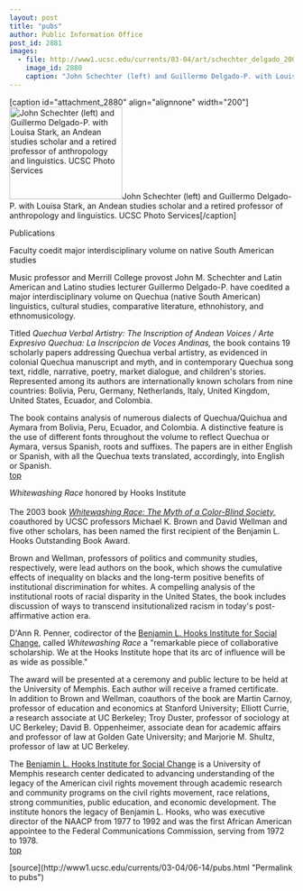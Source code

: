 ```yaml
---
layout: post
title: "pubs"
author: Public Information Office
post_id: 2881
images:
  - file: http://www1.ucsc.edu/currents/03-04/art/schechter_delgado_200.jpg
    image_id: 2880
    caption: "John Schechter (left) and Guillermo Delgado-P. with Louisa Stark, an Andean studies scholar and a retired professor of anthropology and linguistics. UCSC Photo Services"
---
```


[caption id="attachment_2880" align="alignnone" width="200"]<a href="http://localhost/mysite/wp-content/uploads/2004/06/schechter_delgado_200.jpg"><img class="size-full wp-image-2880" src="http://localhost/mysite/wp-content/uploads/2004/06/schechter_delgado_200.jpg" alt="John Schechter (left) and Guillermo Delgado-P. with Louisa Stark, an Andean studies scholar and a retired professor of anthropology and linguistics. UCSC Photo Services" width="200" height="164" /></a>John Schechter (left) and Guillermo Delgado-P. with Louisa Stark, an Andean studies scholar and a retired professor of anthropology and linguistics. UCSC Photo Services[/caption]
<p class="pagehead">
  Publications
</p>
<p class="sectionhead">
  <a name="quechua" id="quechua"></a>Faculty coedit major interdisciplinary volume on native South American studies
</p>
<p>
  Music professor and Merrill College provost John M. Schechter and Latin American and Latino studies lecturer Guillermo Delgado-P. have coedited a major interdisciplinary volume on Quechua (native South American) linguistics, cultural studies, comparative literature, ethnohistory, and ethnomusicology.
</p>
<p>
  Titled <i>Quechua Verbal Artistry: The Inscription of Andean Voices / Arte Expresivo Quechua: La Inscripcion de Voces Andinas,</i> the book contains 19 scholarly papers addressing Quechua verbal artistry, as evidenced in colonial Quechua manuscript and myth, and in contemporary Quechua song text, riddle, narrative, poetry, market dialogue, and children's stories. Represented among its authors are internationally known scholars from nine countries: Bolivia, Peru, Germany, Netherlands, Italy, United Kingdom, United States, Ecuador, and Colombia.<br>
</p>
<p>
  The book contains analysis of numerous dialects of Quechua/Quichua and Aymara from Bolivia, Peru, Ecuador, and Colombia. A distinctive feature is the use of different fonts throughout the volume to reflect Quechua or Aymara, versus Spanish, roots and suffixes. The papers are in either English or Spanish, with all the Quechua texts translated, accordingly, into English or Spanish.<br>
  <a href="#quechua">top</a>
</p>
<p>
  <span class="sectionhead"><i><a name="race" id="race"></a>Whitewashing Race</i> honored by Hooks Institute</span><br>
  <br>
  The 2003 book <i><a href="http://www.ucpress.edu/books/pages/9866.html">Whitewashing Race: The Myth of a Color-Blind Society,</a></i> coauthored by UCSC professors Michael K. Brown and David Wellman and five other scholars, has been named the first recipient of the Benjamin L. Hooks Outstanding Book Award.<br>
</p>
<p>
  Brown and Wellman, professors of politics and community studies, respectively, were lead authors on the book, which shows the cumulative effects of inequality on blacks and the long-term positive benefits of institutional discrimination for whites. A compelling analysis of the institutional roots of racial disparity in the United States, the book includes discussion of ways to transcend insitutionalized racism in today's post-affirmative action era.<br>
</p>
<p>
  D'Ann R. Penner, codirector of the <a href="http://benhooks.memphis.edu/">Benjamin L. Hooks Institute for Social Change</a>, called <i>Whitewashing Race</i> a "remarkable piece of collaborative scholarship. We at the Hooks Institute hope that its arc of influence will be as wide as possible."<br>
</p>
<p>
  The award will be presented at a ceremony and public lecture to be held at the University of Memphis. Each author will receive a framed certificate.<br>
  In addition to Brown and Wellman, coauthors of the book are Martin Carnoy, professor of education and economics at Stanford University; Elliott Currie, a research associate at UC Berkeley; Troy Duster, professor of sociology at UC Berkeley; David B. Oppenheimer, associate dean for academic affairs and professor of law at Golden Gate University; and Marjorie M. Shultz, professor of law at UC Berkeley.<br>
</p>
<p>
  The <a href="http://benhooks.memphis.edu/">Benjamin L. Hooks Institute for Social Change</a> is a University of Memphis research center dedicated to advancing understanding of the legacy of the American civil rights movement through academic research and community programs on the civil rights movement, race relations, strong communities, public education, and economic development. The institute honors the legacy of Benjamin L. Hooks, who was executive director of the NAACP from 1977 to 1992 and was the first African American appointee to the Federal Communications Commission, serving from 1972 to 1978.<br>
  <a href="#quechua">top</a>
</p>
<p>

</p>
<p>

</p>
[source](http://www1.ucsc.edu/currents/03-04/06-14/pubs.html "Permalink to pubs")
